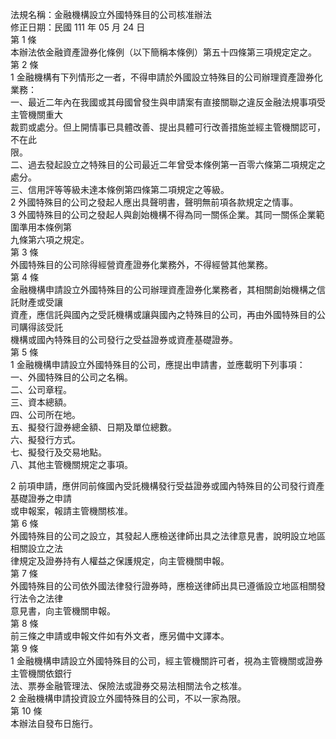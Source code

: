 法規名稱：金融機構設立外國特殊目的公司核准辦法  
修正日期：民國 111 年 05 月 24 日  
第 1 條  
本辦法依金融資產證券化條例（以下簡稱本條例）第五十四條第三項規定定之。  
第 2 條  
1 金融機構有下列情形之一者，不得申請於外國設立特殊目的公司辦理資產證券化業務：  
一、最近二年內在我國或其母國曾發生與申請案有直接關聯之違反金融法規事項受主管機關重大  
裁罰或處分。但上開情事已具體改善、提出具體可行改善措施並經主管機關認可，不在此  
限。  
二、過去發起設立之特殊目的公司最近二年曾受本條例第一百零六條第二項規定之處分。  
三、信用評等等級未達本條例第四條第二項規定之等級。  
2 外國特殊目的公司之發起人應出具聲明書，聲明無前項各款規定之情事。  
3 外國特殊目的公司之發起人與創始機構不得為同一關係企業。其同一關係企業範圍準用本條例第  
九條第六項之規定。  
第 3 條  
外國特殊目的公司除得經營資產證券化業務外，不得經營其他業務。  
第 4 條  
金融機構申請設立外國特殊目的公司辦理資產證券化業務者，其相關創始機構之信託財產或受讓  
資產，應信託與國內之受託機構或讓與國內之特殊目的公司，再由外國特殊目的公司購得該受託  
機構或國內特殊目的公司發行之受益證券或資產基礎證券。  
第 5 條  
1 金融機構申請設立外國特殊目的公司，應提出申請書，並應載明下列事項：  
一、外國特殊目的公司之名稱。  
二、公司章程。  
三、資本總額。  
四、公司所在地。  
五、擬發行證券總金額、日期及單位總數。  
六、擬發行方式。  
七、擬發行及交易地點。  
八、其他主管機關規定之事項。  


2 前項申請，應併同前條國內受託機構發行受益證券或國內特殊目的公司發行資產基礎證券之申請  
或申報案，報請主管機關核准。  
第 6 條  
外國特殊目的公司之設立，其發起人應檢送律師出具之法律意見書，說明設立地區相關設立之法  
律規定及證券持有人權益之保護規定，向主管機關申報。  
第 7 條  
外國特殊目的公司依外國法律發行證券時，應檢送律師出具已遵循設立地區相關發行法令之法律  
意見書，向主管機關申報。  
第 8 條  
前三條之申請或申報文件如有外文者，應另備中文譯本。  
第 9 條  
1 金融機構申請設立外國特殊目的公司，經主管機關許可者，視為主管機關或證券主管機關依銀行  
法、票券金融管理法、保險法或證券交易法相關法令之核准。  
2 金融機構申請投資設立外國特殊目的公司，不以一家為限。  
第 10 條  
本辦法自發布日施行。  


